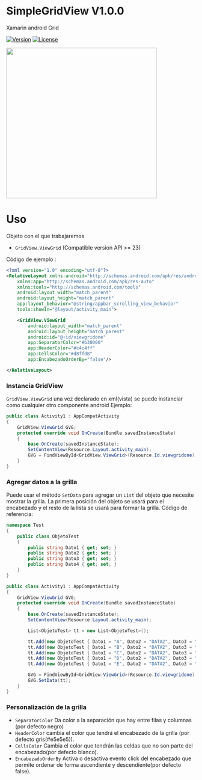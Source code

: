 # SimpleGridView V1.0.0
Xamarin android Grid

[![Version](https://img.shields.io/nuget/v/SimpleGridView)](https://www.nuget.org/packages/SimpleGridView/)
[![License](https://img.shields.io/github/license/Rainbowdashx1/SimpleGridView)](https://github.com/Rainbowdashx1/SimpleGridView/blob/master/LICENSE.md)

<img src="https://raw.github.com/Rainbowdashx1/SimpleGridView/master/SimpleGridViewImg.jpg" width="400" height="400">

# Uso
Objeto con el que trabajaremos 
* `GridView.ViewGrid` (Compatible version API >= 23) 

Código de ejemplo : 

```xml
<?xml version="1.0" encoding="utf-8"?>
<RelativeLayout xmlns:android="http://schemas.android.com/apk/res/android"
    xmlns:app="http://schemas.android.com/apk/res-auto"
    xmlns:tools="http://schemas.android.com/tools"
    android:layout_width="match_parent"
    android:layout_height="match_parent"
    app:layout_behavior="@string/appbar_scrolling_view_behavior"
    tools:showIn="@layout/activity_main">

    <GridView.ViewGrid
        android:layout_width="match_parent"
        android:layout_height="match_parent"
        android:id="@+id/viewgridone"
        app:SeparatorColor="#b30000"
        app:HeaderColor="#c4c4ff"
        app:CellsColor="#d8ffd8"
        app:EncabezadoOrderBy="false"/>

</RelativeLayout>
```
### Instancia GridView
`GridView.ViewGrid` una vez declarado en xml(vista) se puede instanciar como cualquier otro componente android 
Ejemplo: 
```csharp
public class Activity1 : AppCompatActivity
{
    GridView.ViewGrid GVG;
    protected override void OnCreate(Bundle savedInstanceState)
    {
        base.OnCreate(savedInstanceState);
        SetContentView(Resource.Layout.activity_main);
        GVG = FindViewById<GridView.ViewGrid>(Resource.Id.viewgridone);
    }
}
```
### Agregar datos a la grilla
Puede usar el método `SetData` para agregar un `List` del objeto que necesite mostrar la grilla.
La primera posición del objeto se usará para el encabezado y el resto de la lista se usará para formar la grilla.
Código de referencia:
```csharp
namespace Test
{
    public class ObjetoTest
    {
        public string Dato1 { get; set; }
        public string Dato2 { get; set; }
        public string Dato3 { get; set; }
        public string Dato4 { get; set; }
    }
}
```
```csharp
public class Activity1 : AppCompatActivity
{
    GridView.ViewGrid GVG;
    protected override void OnCreate(Bundle savedInstanceState)
    {
        base.OnCreate(savedInstanceState);
        SetContentView(Resource.Layout.activity_main);

        List<ObjetoTest> tt = new List<ObjetoTest>();

        tt.Add(new ObjetoTest { Dato1 = "A", Dato2 = "DATA2", Dato3 = "DATA3", Dato4 = "DATA4" });
        tt.Add(new ObjetoTest { Dato1 = "B", Dato2 = "DATA2", Dato3 = "DATA3", Dato4 = "DATA4" });
        tt.Add(new ObjetoTest { Dato1 = "C", Dato2 = "DATA2", Dato3 = "DATA3", Dato4 = "DATA4" });
        tt.Add(new ObjetoTest { Dato1 = "D", Dato2 = "DATA2", Dato3 = "DATA3", Dato4 = "DATA4" });
        tt.Add(new ObjetoTest { Dato1 = "E", Dato2 = "DATA2", Dato3 = "DATA3", Dato4 = "DATA4" });

        GVG = FindViewById<GridView.ViewGrid>(Resource.Id.viewgridone);
        GVG.SetData(tt);
    }
}
```

### Personalización de la grilla

* `SeparatorColor` Da color a la separación que hay entre filas y columnas (por defecto negro)
* `HeaderColor` cambia el color que tendrá el encabezado de la grilla (por defecto gris(#e5e5e5)).
* `CellsColor` Cambia el color que tendrán las celdas que no son parte del encabezado(por defecto blanco).
* `EncabezadoOrderBy` Activa o desactiva evento click del encabezado que permite ordenar de forma ascendiente y descendiente(por defecto false).

